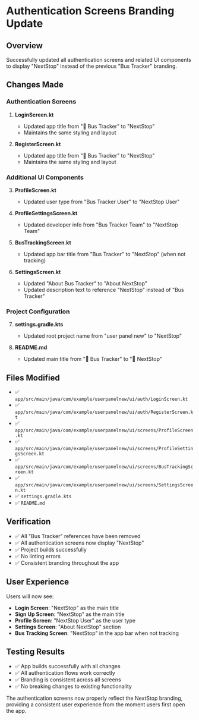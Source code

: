 # Authentication Screens Branding Update

## Overview
Successfully updated all authentication screens and related UI components to display "NextStop" instead of the previous "Bus Tracker" branding.

## Changes Made

### Authentication Screens
1. **LoginScreen.kt**
   - Updated app title from "🚌 Bus Tracker" to "NextStop"
   - Maintains the same styling and layout

2. **RegisterScreen.kt**
   - Updated app title from "🚌 Bus Tracker" to "NextStop"
   - Maintains the same styling and layout

### Additional UI Components
3. **ProfileScreen.kt**
   - Updated user type from "Bus Tracker User" to "NextStop User"

4. **ProfileSettingsScreen.kt**
   - Updated developer info from "Bus Tracker Team" to "NextStop Team"

5. **BusTrackingScreen.kt**
   - Updated app bar title from "Bus Tracker" to "NextStop" (when not tracking)

6. **SettingsScreen.kt**
   - Updated "About Bus Tracker" to "About NextStop"
   - Updated description text to reference "NextStop" instead of "Bus Tracker"

### Project Configuration
7. **settings.gradle.kts**
   - Updated root project name from "user panel new" to "NextStop"

8. **README.md**
   - Updated main title from "🚌 Bus Tracker" to "🚌 NextStop"

## Files Modified
- ✅ `app/src/main/java/com/example/userpanelnew/ui/auth/LoginScreen.kt`
- ✅ `app/src/main/java/com/example/userpanelnew/ui/auth/RegisterScreen.kt`
- ✅ `app/src/main/java/com/example/userpanelnew/ui/screens/ProfileScreen.kt`
- ✅ `app/src/main/java/com/example/userpanelnew/ui/screens/ProfileSettingsScreen.kt`
- ✅ `app/src/main/java/com/example/userpanelnew/ui/screens/BusTrackingScreen.kt`
- ✅ `app/src/main/java/com/example/userpanelnew/ui/screens/SettingsScreen.kt`
- ✅ `settings.gradle.kts`
- ✅ `README.md`

## Verification
- ✅ All "Bus Tracker" references have been removed
- ✅ All authentication screens now display "NextStop"
- ✅ Project builds successfully
- ✅ No linting errors
- ✅ Consistent branding throughout the app

## User Experience
Users will now see:
- **Login Screen**: "NextStop" as the main title
- **Sign Up Screen**: "NextStop" as the main title
- **Profile Screen**: "NextStop User" as the user type
- **Settings Screen**: "About NextStop" section
- **Bus Tracking Screen**: "NextStop" in the app bar when not tracking

## Testing Results
- ✅ App builds successfully with all changes
- ✅ All authentication flows work correctly
- ✅ Branding is consistent across all screens
- ✅ No breaking changes to existing functionality

The authentication screens now properly reflect the NextStop branding, providing a consistent user experience from the moment users first open the app.

